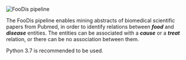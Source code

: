 ![FooDis pipeline](images/pipeline.png "Initial foodis pipeline")

The FooDis pipeline enables mining abstracts of biomedical scientific papers from Pubmed, in order to identify relations between _**food**_ and _**disease**_ entities. The entities can be associated with a _**cause**_ or a _**treat**_ relation, or there can be no association between them.

Python 3.7 is recommended to be used.